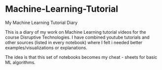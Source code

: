 # Machine-Learning-Tutorial
My Machine Learning Tutorial Diary

This is a diary of my work on Machine Learning tutorial videos for the course Disruptive Technologies.
I have combined youtube tutorials and other sources (listed in every notebook) where I felt i needed better examples/visualizations or explanations.

The idea is that this set of notebooks becomes my cheat - sheets for basic ML algorithms.
